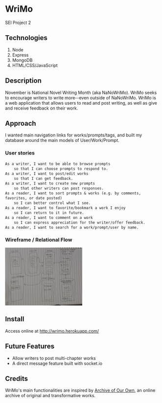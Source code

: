 # WriMo
SEI Project 2

## Technologies

1. Node
2. Express
3. MongoDB
4. HTML/CSS/JavaScript

## Description
November is National Novel Writing Month (aka NaNoWriMo). WriMo seeks to encourage writers to write more--even outside of NaNoWriMo. WriMo is a web application that allows users to read and post writing, as well as give and receive feedback on their work. 


## Approach
I wanted main navigation links for works/prompts/tags, and built my database around the main models of User/Work/Prompt.


### User stories
``` text
As a writer, I want to be able to browse prompts 
    so that I can choose prompts to respond to.
As a writer, I want to post/edit works 
    so that I can get feedback.
As a writer, I want to create new prompts 
    so that other writers can post responses.
As a reader, I want to sort prompts & works (e.g. by comments, favorites, or date posted)
    so I can better control what I see.
As a reader, I want to favorite/bookmark a work I enjoy 
    so I can return to it in future.
As a reader, I want to comment on a work 
    so I can express appreciation for the writer/offer feedback.
As a reader, I want to search for a work/prompt/user by name.

```

### Wireframe / Relational Flow
<img width="50%" src='/misc/user-flow.jpg' />



## Install
Access online at http://wrimo.herokuapp.com/

## Future Features
- Allow writers to post multi-chapter works
- A direct message feature built with socket.io

## Credits
WriMo's main functionalities are inspired by <a href="https://github.com/otwcode/otwarchive">Archive of Our Own</a>, an online archive of original and transformative works. 